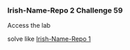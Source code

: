 ### Irish-Name-Repo 2 Challenge 59

Access the lab

solve like [Irish-Name-Repo 1](<../Irish-Name-Repo 1/Irish-Name-Repo 1.md>)